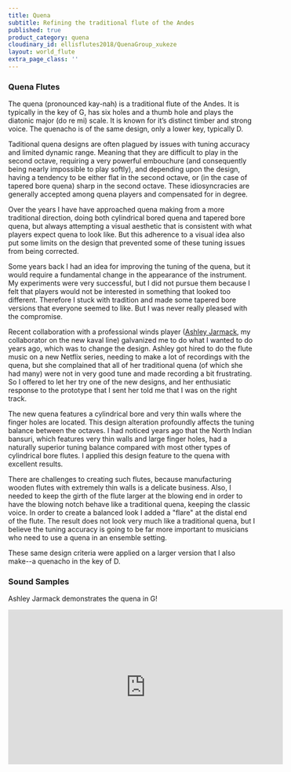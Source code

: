 ```yaml
---
title: Quena
subtitle: Refining the traditional flute of the Andes
published: true
product_category: quena
cloudinary_id: ellisflutes2018/QuenaGroup_xukeze
layout: world_flute
extra_page_class: ''
---
```


### Quena Flutes

The quena (pronounced kay-nah) is a traditional flute of the Andes.  It is typically in the key of G, has six holes and a thumb hole and plays the diatonic major (do re mi) scale.  It is known for it’s distinct timber and strong voice.  The quenacho is of the same design, only a lower key, typically D.

Taditional quena designs are often plagued by issues with tuning accuracy and limited dynamic range.  Meaning that they are difficult to play in the second octave, requiring a very powerful embouchure (and consequently being nearly impossible to play softly), and depending upon the design, having a tendency to be either flat in the second octave, or (in the case of tapered bore quena) sharp in the second octave.  These idiosyncracies are generally accepted among quena players and compensated for in degree.  

Over the years I have have approached quena making from a more traditional direction, doing both cylindrical bored quena and tapered bore quena, but always attempting a visual aesthetic that is consistent with what players expect quena to look like.  But this adherence to a visual idea also put some limits on the design that prevented some of these tuning issues from being corrected.

Some years back I had an idea for improving the tuning of the quena, but it would require a fundamental change in the appearance of the instrument.  My experiments were very successful, but I did not pursue them because I felt that players would not be interested in something that looked too different.  Therefore I stuck with tradition and made some tapered bore versions that everyone seemed to like.  But I was never really pleased with the compromise.

Recent collaboration with a professional winds player ([Ashley Jarmack](https://www.ashleyjarmack.com), my collaborator on the new kaval line) galvanized me to do what I wanted to do years ago, which was to change the design.  Ashley got hired to do the flute music on a new Netflix series, needing to make a lot of recordings with the quena, but she complained that all of her traditional quena (of which she had many) were not in very good tune and made recording a bit frustrating.  So I offered to let her try one of the new designs, and her enthusiatic response to the prototype that I sent her told me that I was on the right track.

The new quena features a cylindrical bore and very thin walls where the finger holes are located.  This design alteration profoundly affects the tuning balance between the octaves.  I had noticed years ago that the North Indian bansuri, which features very thin walls and large finger holes, had a naturally superior tuning balance compared with most other types of cylindrical bore flutes.  I applied this design feature to the quena with excellent results.

There are challenges to creating such flutes, because manufacturing wooden flutes with extremely thin walls is a delicate business.  Also, I needed to keep the girth of the flute larger at the blowing end in order to have the blowing notch behave like a traditional quena, keeping the classic voice.  In order to create a balanced look I added a "flare" at the distal end of the flute.  The result does not look very much like a traditional quena, but I believe the tuning accuracy is going to be far more important to musicians who need to use a quena in an ensemble setting.

These same design criteria were applied on a larger version that I also make--a quenacho in the key of D.





### Sound Samples

Ashley Jarmack demonstrates the quena in G!

<iframe width="560" height="315" src="https://www.youtube.com/embed/o4mcMUva8os" title="YouTube video player" frameborder="0" allow="accelerometer; autoplay; clipboard-write; encrypted-media; gyroscope; picture-in-picture" allowfullscreen></iframe>

